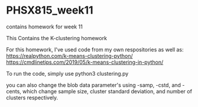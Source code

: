 # PHSX815_week11
contains homework for week 11



This Contains the K-clustering homework

For this homework, I've used code from my own respositories as well as:
https://realpython.com/k-means-clustering-python/
https://cmdlinetips.com/2019/05/k-means-clustering-in-python/

To run the code, simply use python3 clustering.py

you can also change the blob data parameter's using -samp, -cstd, and -cents, which change sample size, cluster standard deviation, and number of clusters respectively.
